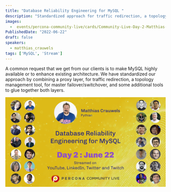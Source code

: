 ```yaml
---
title: "Database Reliability Engineering for MySQL "
description: "Standardized approach for traffic redirection, a topology management tool, for master failover/switchover, and some additional tools"
images:
  -  events/percona-community-live/cards/Community-Live-Day-2-Matthias-Crauwels.jpg
PublishedDate: "2022-06-22"
draft: false
speakers:
  - matthias_crauwels
tags: ['MySQL', 'Stream']
---
```


A common request that we get from our clients is to make MySQL highly available or to enhance existing architecture. We have standardized our approach by combining a proxy layer, for traffic redirection, a topology management tool, for master failover/switchover, and some additional tools to glue together both layers.


![Database Reliability Engineering for MySQL](events/percona-community-live/cards/Community-Live-Day-2-Matthias-Crauwels.jpg)
